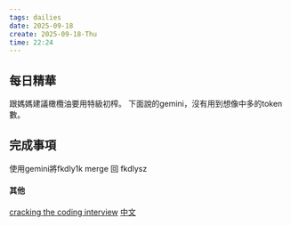 ```yaml
---
tags: dailies  
date: 2025-09-18
create: 2025-09-18-Thu
time: 22:24
---
```

## 每日精華

跟媽媽建議橄欖油要用特級初榨。
下面說的gemini，沒有用到想像中多的token數。

## 完成事項
使用gemini將fkdly1k merge 回 fkdlysz



#### 其他
[cracking the coding interview](https://github.com/club-de-programacion-competitiva/libros/blob/master/Cracking-the-Coding-Interview-6th-Edition-189-Programming-Questions-and-Solutions.pdf)
[中文](https://github.com/F8F-1BearCat/CtCI-6th-Edition-CN)